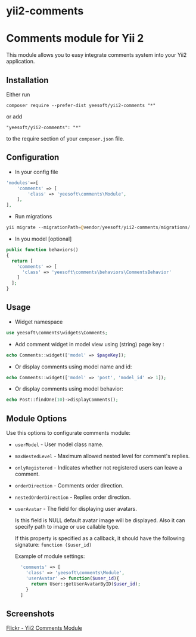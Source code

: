 # yii2-comments

Comments module for Yii 2
=====

This module allows you to easy integrate comments system into your Yii2 application.


Installation
------------

Either run

```
composer require --prefer-dist yeesoft/yii2-comments "*"
```

or add

```
"yeesoft/yii2-comments": "*"
```

to the require section of your `composer.json` file.

Configuration
------

- In your config file

```php
'modules'=>[
	'comments' => [
		'class' => 'yeesoft\comments\Module',
	],
],
```

- Run migrations

```php
yii migrate --migrationPath=@vendor/yeesoft/yii2-comments/migrations/
```

- In you model [optional]

```php
public function behaviors()
{
  return [
    'comments' => [
      'class' => 'yeesoft\comments\behaviors\CommentsBehavior'
    ]
  ];
}
```

Usage
---

- Widget namespace
```php
use yeesoft\comments\widgets\Comments;
```

- Add comment widget in model view using (string) page key :

```php
echo Comments::widget(['model' => $pageKey]); 
```

- Or display comments using model name and id:

```php
echo Comments::widget(['model' => 'post', 'model_id' => 1]); 
```

- Or display comments using model behavior:

```php
echo Post::findOne(10)->displayComments(); 
```

Module Options
-------

Use this options to configurate comments module:
 
- `userModel` - User model class name.

- `maxNestedLevel` - Maximum allowed nested level for comment's replies.

- `onlyRegistered` - Indicates whether not registered users can leave a comment.

- `orderDirection` - Comments order direction.

- `nestedOrderDirection` - Replies order direction.

- `userAvatar` - The field for displaying user avatars.

  Is this field is NULL default avatar image will be displayed. Also it can specify path to image or use callable type.
  
  If this property is specified as a callback, it should have the following signature: `function ($user_id)`

  Example of module settings:
  ```php
    'comments' => [
      'class' => 'yeesoft\comments\Module',
      'userAvatar' => function($user_id){
        return User::getUserAvatarByID($user_id);
      }
    ]
  ```
  
Screenshots
-------  

[Flickr - Yii2 Comments Module](https://www.flickr.com/photos/134050409@N07/sets/72157655976646912)
